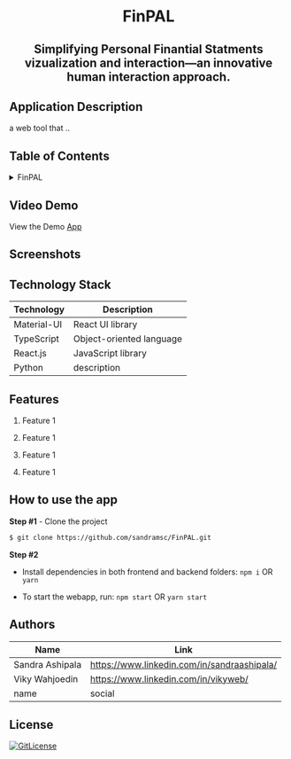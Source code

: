 <!-- PROJECT TITLE -->
  <h1 align="center">FinPAL</h1>
 <h2 2 align="center">
    Simplifying Personal Finantial Statments vizualization and interaction—an innovative human interaction approach.
    <br />
    </h2>

## Application Description

a web tool that ..

## Table of Contents

<details>
<summary>FinPAL</summary>

- [Application Description](#application-description)
- [Table of Contents](#table-of-contents)
- [Project Demo](#demo)
- [Screenshots](#screenshots)
- [Technology Stack](#technology-stack)
- [Features](#features)
- [Collaborators](#collaborators)
- [References](#references)
- [License](#license)

</details>

## Video Demo

View the Demo [App](https://finpal.vercel.app/)


## Screenshots


## Technology Stack

| Technology       | Description                                   |
| ---------------- | --------------------------------------------- |
| Material-UI      | React UI library                              |
| TypeScript       | Object-oriented language                      |
| React.js         | JavaScript library                            |
| Python          | description                    |

## Features

1. Feature 1

2. Feature 1

3. Feature 1

4. Feature 1

## How to use the app

**Step #1** - Clone the project

```bash
$ git clone https://github.com/sandramsc/FinPAL.git
```

**Step #2**

- Install dependencies in both frontend and backend folders: `npm i` OR `yarn`

- To start the webapp, run: `npm start` OR `yarn start`


## Authors

| Name            | Link                                   |
| --------------- | -------------------------------------- |
| Sandra Ashipala | https://www.linkedin.com/in/sandraashipala/ |
| Viky Wahjoedin | https://www.linkedin.com/in/vikyweb/ |
| name | social |

## License

[![GitLicense](https://img.shields.io/badge/License-MIT-lime.svg)](https://github.com/sandramsc/CultiVate/blob/master/LICENSE.md)
